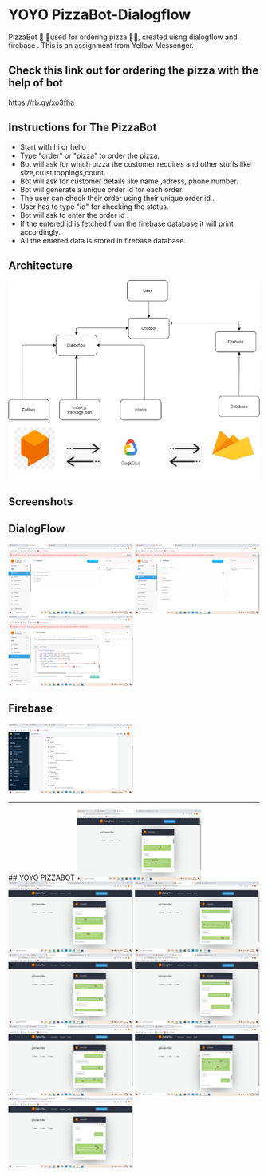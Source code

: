 # YOYO PizzaBot-Dialogflow
PizzaBot 🤖 🍕used for ordering pizza 🍕🍕, created uisng dialogflow and firebase . This is an assignment from Yellow Messenger.

## Check this link out for ordering the pizza with the help of bot
  <a href="https://rb.gy/xo3fha">https://rb.gy/xo3fha</a>
    
## Instructions for The PizzaBot
   * Start with hi or hello
   * Type "order" or "pizza" to order the pizza.
   * Bot will ask for which pizza the customer requires and other stuffs like size,crust,toppings,count.
   * Bot will ask for customer details like name ,adress, phone number.
   * Bot will generate a unique order id for each order.
   * The user can check their order using their unique order id .
   * User has to type "id" for checking the status.
   * Bot will ask to enter the order id .
   * If the entered id is fetched from the firebase database it will print accordingly.
   * All the entered data is stored in firebase database.
   
 ## Architecture
   <img src="images/2.png">
   <img src="images/1.png"> 
   
 ## Screenshots
 ## DialogFlow
 <img src="screenshots/1.png" width="250" style="max-width:100%;"> <img src="screenshots/2.png" width="250" style="max-width:100%;">
 <img src="screenshots/3.png" width="250" style="max-width:100%;">
 ## Firebase
  <img src="screenshots/4.png" width="250" style="max-width:100%;">
  <hr>
 ## YOYO PIZZABOT
  <img src="screenshots/5.png" width="250" style="max-width:100%;"> <img src="screenshots/6.png" width="250" style="max-width:100%;">
  <img src="screenshots/7.png" width="250" style="max-width:100%;"> <img src="screenshots/8.png" width="250" style="max-width:100%;"> 
  <img src="screenshots/9.png" width="250" style="max-width:100%;"> <img src="screenshots/10.png" width="250" style="max-width:100%;"> 
  <img src="screenshots/11.png" width="250" style="max-width:100%;"> <img src="screenshots/12.png" width="250" style="max-width:100%;">
  
 
 
    
